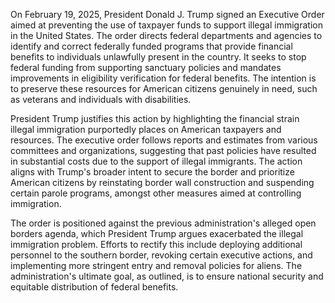 On February 19, 2025, President Donald J. Trump signed an Executive Order aimed at preventing the use of taxpayer funds to support illegal immigration in the United States. The order directs federal departments and agencies to identify and correct federally funded programs that provide financial benefits to individuals unlawfully present in the country. It seeks to stop federal funding from supporting sanctuary policies and mandates improvements in eligibility verification for federal benefits. The intention is to preserve these resources for American citizens genuinely in need, such as veterans and individuals with disabilities.

President Trump justifies this action by highlighting the financial strain illegal immigration purportedly places on American taxpayers and resources. The executive order follows reports and estimates from various committees and organizations, suggesting that past policies have resulted in substantial costs due to the support of illegal immigrants. The action aligns with Trump's broader intent to secure the border and prioritize American citizens by reinstating border wall construction and suspending certain parole programs, amongst other measures aimed at controlling immigration.

The order is positioned against the previous administration's alleged open borders agenda, which President Trump argues exacerbated the illegal immigration problem. Efforts to rectify this include deploying additional personnel to the southern border, revoking certain executive actions, and implementing more stringent entry and removal policies for aliens. The administration's ultimate goal, as outlined, is to ensure national security and equitable distribution of federal benefits.